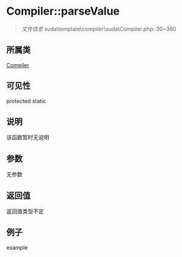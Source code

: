 # Compiler::parseValue



> *文件信息* suda\template\compiler\suda\Compiler.php: 30~360

## 所属类 

[Compiler](../Compiler.md)

## 可见性

 protected static

## 说明

该函数暂时无说明


## 参数


无参数


## 返回值

返回值类型不定


## 例子

example